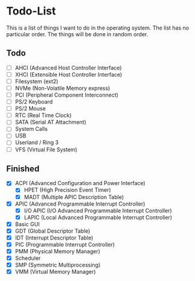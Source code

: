 # Todo-List

This is a list of things I want to do in the operating system.
The list has no particular order. The things will be done in random order. 

## Todo
- [ ] AHCI (Advanced Host Controller Interface)
- [ ] XHCI (Extensible Host Controller Interface)
- [ ] Filesystem (ext2)
- [ ] NVMe (Non-Volatile Memory express)
- [ ] PCI (Peripheral Component Interconnect)
- [ ] PS/2 Keyboard
- [ ] PS/2 Mouse
- [ ] RTC (Real Time Clock)
- [ ] SATA (Serial AT Attachment)
- [ ] System Calls
- [ ] USB
- [ ] Userland / Ring 3
- [ ] VFS (Virtual File System)

## Finished
- [x] ACPI (Advanced Configuration and Power Interface)
    - [x] HPET (High Precision Event Timer)
    - [x] MADT (Multiple APIC Description Table)
- [x] APIC (Advanced Programmable Interrupt Controller)
    - [x] I/O APIC (I/O Advanced Programmable Interrupt Controller)
    - [x] LAPIC (Local Advanced Programmable Interrupt Controller)
- [x] Basic GUI
- [x] GDT (Global Descriptor Table)
- [x] IDT (Interrupt Descriptor Table)
- [x] PIC (Programmable Interrupt Controller)
- [x] PMM (Physical Memory Manager)
- [x] Scheduler
- [x] SMP (Symmetric Multiprocessing)
- [x] VMM (Virtual Memory Manager)
